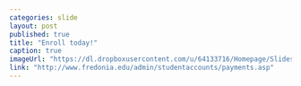 ```yaml
---
categories: slide
layout: post
published: true
title: "Enroll today!"
caption: true
imageUrl: "https://dl.dropboxusercontent.com/u/64133716/Homepage/Slides/evolve_1500.jpg"
link: "http://www.fredonia.edu/admin/studentaccounts/payments.asp"
---
```



